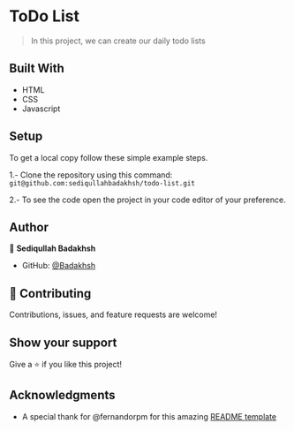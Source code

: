 # ToDo List

> In this project, we can create our daily todo lists

## Built With

- HTML
- CSS
- Javascript

## Setup

To get a local copy follow these simple example steps.

1.- Clone the repository using this command:  
`git@github.com:sediqullahbadakhsh/todo-list.git`

2.- To see the code open the project in your code editor of your preference.

## Author

👤 **Sediqullah Badakhsh**

- GitHub: [@Badakhsh](https://github.com/sediqullahbadakhsh)

## 🤝 Contributing

Contributions, issues, and feature requests are welcome!

## Show your support

Give a ⭐️ if you like this project!

## Acknowledgments

- A special thank for @fernandorpm for this amazing [README template](https://github.com/microverseinc/readme-template)
